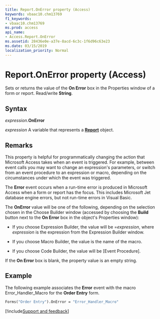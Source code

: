```yaml
---
title: Report.OnError property (Access)
keywords: vbaac10.chm13769
f1_keywords:
- vbaac10.chm13769
ms.prod: access
api_name:
- Access.Report.OnError
ms.assetid: 28436e0e-a37e-8acd-6c3c-1f6d96c63e23
ms.date: 03/15/2019
localization_priority: Normal
---
```



# Report.OnError property (Access)

Sets or returns the value of the **On Error** box in the Properties window of a form or report. Read/write **String**.


## Syntax

_expression_.**OnError**

_expression_ A variable that represents a **[Report](Access.Report.md)** object.


## Remarks

This property is helpful for programmatically changing the action that Microsoft Access takes when an event is triggered. For example, between event calls you may want to change an expression's parameters, or switch from an event procedure to an expression or macro, depending on the circumstances under which the event was triggered.

The **Error** event occurs when a run-time error is produced in Microsoft Access when a form or report has the focus. This includes Microsoft Jet database engine errors, but not run-time errors in Visual Basic.

The **OnError** value will be one of the following, depending on the selection chosen in the Choose Builder window (accessed by choosing the **Build** button next to the **On Error** box in the object's Properties window):

- If you choose Expression Builder, the value will be =_expression_, where _expression_ is the expression from the Expression Builder window.
    
- If you choose Macro Builder, the value is the name of the macro. 
    
- If you choose Code Builder, the value will be [Event Procedure]. 
    
If the **On Error** box is blank, the property value is an empty string.


## Example

The following example associates the **Error** event with the macro Error_Handler_Macro for the **Order Entry** form.

```vb
Forms("Order Entry").OnError = "Error_Handler_Macro"
```



[!include[Support and feedback](~/includes/feedback-boilerplate.md)]